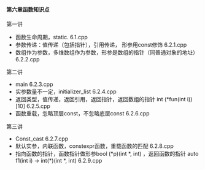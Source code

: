 #### 第六章函数知识点



第一讲

- 函数生命周期，static.    6.1.cpp
- 参数传递：值传递（包括指针），引用传递， 形参用const修饰    6.2.1.cpp
- 数组作为参数，多维数组作为参数，形参是数组的指针（同普通对象的地址）6.2.2.cpp

第二讲

- main    6.2.3.cpp
- 实参数量不一定，initializer_list    6.2.4.cpp
- 返回类型，值传递，返回引用，返回指针，返回数组的指针 int (*fun(int i))[10]     6.2.5.cpp
- 函数重载，忽略顶层const，不忽略底层const    6.2.6.cpp

第三讲

- Const_cast    6.2.7.cpp
- 默认实参，内联函数，constexpr函数，重载函数的匹配  6.2.8.cpp
- 指向函数的指针，函数指针做形参bool (\*p)(int \*, int) ，返回函数的指针 auto f1(int i) -> int(*)(int *, int)  6.2.9.cpp